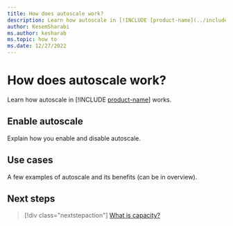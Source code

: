 ```yaml
---
title: How does autoscale work?
description: Learn how autoscale in [!INCLUDE [product-name](../includes/product-name.md)] works, and how to enable it.
author: KesemSharabi
ms.author: kesharab
ms.topic: how to
ms.date: 12/27/2022
---
```


# How does autoscale work?

Learn how autoscale in  [!INCLUDE [product-name](../includes/product-name.md)] works.

## Enable autoscale

Explain how you enable and disable autoscale.

## Use cases

A few examples of autoscale and its benefits (can be in overview).

## Next steps

>[!div class="nextstepaction"]
>[What is capacity?](what-is-capacity.md)
